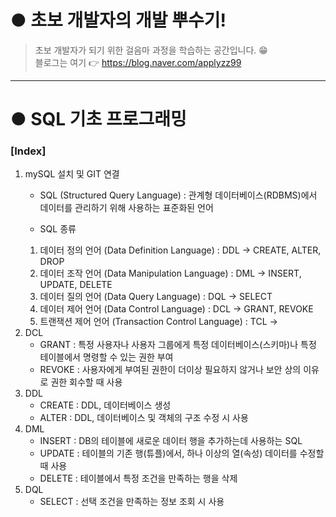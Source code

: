 # ● 초보 개발자의 개발 뿌수기!
> 초보 개발자가 되기 위한 걸음마 과정을 학습하는 공간입니다. :grin:   
> 블로그는 여기 :point_right: <https://blog.naver.com/applyzz99>
---
# ● SQL 기초 프로그래밍
### [Index]
1. mySQL 설치 및 GIT 연결
    * SQL (Structured Query Language)
    : 관계형 데이터베이스(RDBMS)에서 데이터를 관리하기 위해 사용하는 표준화된 언어

    * SQL 종류
    1. 데이터 정의 언어 (Data Definition Language) : DDL
        -> CREATE, ALTER, DROP
    2. 데이터 조작 언어 (Data Manipulation Language) : DML
        -> INSERT, UPDATE, DELETE
    3. 데이터 질의 언어 (Data Query Language) : DQL
        -> SELECT
    4. 데이터 제어 언어 (Data Control Language) : DCL
        -> GRANT, REVOKE
    5. 트랜잭션 제어 언어 (Transaction Control Language) : TCL
        -> 
2. DCL
    - GRANT
        : 특정 사용자나 사용자 그룹에게 특정 데이터베이스(스키마)나 특정 테이블에서 명령할 수 있는 권한 부여
    - REVOKE
        : 사용자에게 부여된 권한이 더이상 필요하지 않거나 보안 상의 이유로 권한 회수할 때 사용
3. DDL
    - CREATE
        : DDL, 데이터베이스 생성
    - ALTER
	    : DDL, 데이터베이스 및 객체의 구조 수정 시 사용
4. DML
    - INSERT
        : DB의 테이블에 새로운 데이터 행을 추가하는데 사용하는 SQL
    - UPDATE
        : 테이블의 기존 행(튜플)에서, 하나 이상의 열(속성) 데이터를 수정할 때 사용
    - DELETE
        : 테이블에서 특정 조건을 만족하는 행을 삭제
5. DQL
    - SELECT
        : 선택 조건을 만족하는 정보 조회 시 사용